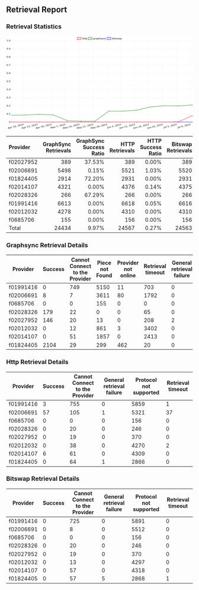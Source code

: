 ## Retrieval Report
### Retrieval Statistics
<img src="https://raw.githubusercontent.com/data-preservation-programs/filplus-checker-assets/main/filecoin-project/filecoin-plus-large-datasets/issues/1711/1689233962886.png"/>

| Provider  | GraphSync Retrievals | GraphSync Success Ratio | HTTP Retrievals | HTTP Success Ratio | Bitswap Retrievals | Bitswap Success Ratio |
| :-------- | -------------------: | ----------------------: | --------------: | -----------------: | -----------------: | --------------------: |
| f02027952 |                  389 |                  37.53% |             389 |              0.00% |                389 |                 0.00% |
| f02006691 |                 5498 |                   0.15% |            5521 |              1.03% |               5520 |                 0.00% |
| f01824405 |                 2914 |                  72.20% |            2931 |              0.00% |               2931 |                 0.00% |
| f02014107 |                 4321 |                   0.00% |            4376 |              0.14% |               4375 |                 0.00% |
| f02028326 |                  266 |                  67.29% |             266 |              0.00% |                266 |                 0.00% |
| f01991416 |                 6613 |                   0.00% |            6618 |              0.05% |               6616 |                 0.00% |
| f02012032 |                 4278 |                   0.00% |            4310 |              0.00% |               4310 |                 0.00% |
| f0685706  |                  155 |                   0.00% |             156 |              0.00% |                156 |                 0.00% |
| Total     |                24434 |                   9.97% |           24567 |              0.27% |              24563 |                 0.00% |

### Graphsync Retrieval Details
| Provider  | Success | Cannot Connect to the Provider | Piece not Found | Provider not online | Retrieval timeout | General retrieval failure |
| --------- | ------- | ------------------------------ | --------------- | ------------------- | ----------------- | ------------------------- |
| f01991416 | 0       | 749                            | 5150            | 11                  | 703               | 0                         |
| f02006691 | 8       | 7                              | 3611            | 80                  | 1792              | 0                         |
| f0685706  | 0       | 0                              | 155             | 0                   | 0                 | 0                         |
| f02028326 | 179     | 22                             | 0               | 0                   | 65                | 0                         |
| f02027952 | 146     | 20                             | 13              | 0                   | 208               | 2                         |
| f02012032 | 0       | 12                             | 861             | 3                   | 3402              | 0                         |
| f02014107 | 0       | 51                             | 1857            | 0                   | 2413              | 0                         |
| f01824405 | 2104    | 29                             | 299             | 462                 | 20                | 0                         |

### Http Retrieval Details
| Provider  | Success | Cannot Connect to the Provider | General retrieval failure | Protocol not supported | Retrieval timeout |
| --------- | ------- | ------------------------------ | ------------------------- | ---------------------- | ----------------- |
| f01991416 | 3       | 755                            | 0                         | 5859                   | 1                 |
| f02006691 | 57      | 105                            | 1                         | 5321                   | 37                |
| f0685706  | 0       | 0                              | 0                         | 156                    | 0                 |
| f02028326 | 0       | 20                             | 0                         | 246                    | 0                 |
| f02027952 | 0       | 19                             | 0                         | 370                    | 0                 |
| f02012032 | 0       | 38                             | 0                         | 4270                   | 2                 |
| f02014107 | 6       | 61                             | 0                         | 4309                   | 0                 |
| f01824405 | 0       | 64                             | 1                         | 2866                   | 0                 |

### Bitswap Retrieval Details
| Provider  | Success | Cannot Connect to the Provider | General retrieval failure | Protocol not supported | Retrieval timeout |
| --------- | ------- | ------------------------------ | ------------------------- | ---------------------- | ----------------- |
| f01991416 | 0       | 725                            | 0                         | 5891                   | 0                 |
| f02006691 | 0       | 8                              | 0                         | 5512                   | 0                 |
| f0685706  | 0       | 0                              | 0                         | 156                    | 0                 |
| f02028326 | 0       | 20                             | 0                         | 246                    | 0                 |
| f02027952 | 0       | 19                             | 0                         | 370                    | 0                 |
| f02012032 | 0       | 13                             | 0                         | 4297                   | 0                 |
| f02014107 | 0       | 57                             | 0                         | 4318                   | 0                 |
| f01824405 | 0       | 57                             | 5                         | 2868                   | 1                 |
